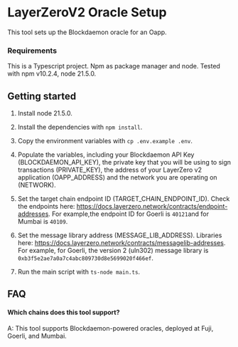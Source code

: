 # LayerZeroV2 Oracle Setup

This tool sets up the Blockdaemon oracle for an Oapp.

### Requirements

This is a Typescript project. Npm as package manager and node. Tested with npm v10.2.4, node 21.5.0.

## Getting started

1. Install node 21.5.0.

2. Install the dependencies with `npm install`.

3. Copy the environment variables with `cp .env.example .env`.

4. Populate the variables, including your Blockdaemon API Key (BLOCKDAEMON_API_KEY), the private key that you will be using to sign transactions (PRIVATE_KEY), the address of your LayerZero v2 application (OAPP_ADDRESS) and the network you are operating on (NETWORK).

5. Set the target chain endpoint ID (TARGET_CHAIN_ENDPOINT_ID). Check the endpoints here: https://docs.layerzero.network/contracts/endpoint-addresses. For example,the endpoint ID for Goerli is `40121`and for Mumbai is ``40109``.
6. Set the message library address (MESSAGE_LIB_ADDRESS). Libraries here: https://docs.layerzero.network/contracts/messagelib-addresses. For example, for Goerli, the version 2 (uln302) message library is `0xb3f5e2ae7a0a7c4abc809730d8e5699020f466ef`.

7. Run the main script with `ts-node main.ts`.

## FAQ

#### Which chains does this tool support?
A: This tool supports Blockdaemon-powered oracles, deployed at Fuji, Goerli, and Mumbai.
